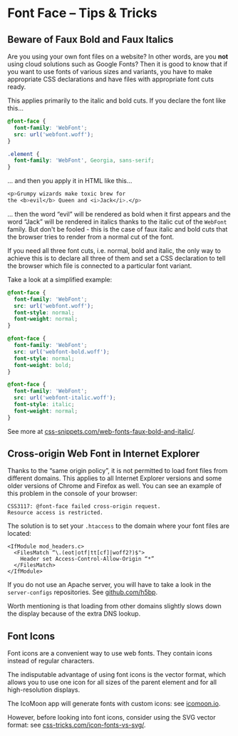 Font Face – Tips & Tricks
=========================

Beware of Faux Bold and Faux Italics
------------------------------------

Are you using your own font files on a website? In other words, are you **not**
using cloud solutions such as Google Fonts? Then it is good to know that if you
want to use fonts of various sizes and variants, you have to make appropriate
CSS declarations and have files with appropriate font cuts ready.

This applies primarily to the italic and bold cuts. If you declare the font like
this…

```css
@font-face {
  font-family: 'WebFont';
  src: url('webfont.woff');
}

.element {
  font-family: 'WebFont', Georgia, sans-serif;
}
```


… and then you apply it in HTML like this…

```css
<p>Grumpy wizards make toxic brew for
the <b>evil</b> Queen and <i>Jack</i>.</p>
```

… then the word “evil” will be rendered as bold when it first appears and the
word “Jack” will be rendered in italics thanks to the italic cut of the
`WebFont` family. But don't be fooled - this is the case of faux italic and bold
cuts that the browser tries to render from a normal cut of the font.

If you need all three font cuts, i.e. normal, bold and italic, the only way to
achieve this is to declare all three of them and set a CSS declaration to tell
the browser which file is connected to a particular font variant.

Take a look at a simplified example:

```css
@font-face {
  font-family: 'WebFont';
  src: url('webfont.woff');
  font-style: normal;
  font-weight: normal;
}

@font-face {
  font-family: 'WebFont';
  src: url('webfont-bold.woff');
  font-style: normal;
  font-weight: bold;
}

@font-face {
  font-family: 'WebFont';
  src: url('webfont-italic.woff');
  font-style: italic;
  font-weight: normal;
}
```


See more at
[css-snippets.com/web-fonts-faux-bold-and-italic/](http://css-snippets.com/web-fonts-faux-bold-and-italic/).

Cross-origin Web Font in Internet Explorer
------------------------------------------

Thanks to the “same origin policy”, it is not permitted to load font files from
different domains. This applies to all Internet Explorer versions and some older
versions of Chrome and Firefox as well. You can see an example of this problem
in the console of your browser:

```
CSS3117: @font-face failed cross-origin request. 
Resource access is restricted.
```


The solution is to set your `.htaccess` to the domain where your font files are
located:

```
<IfModule mod_headers.c>
  <FilesMatch “\.(eot|otf|tt[cf]|woff2?)$">
    Header set Access-Control-Allow-Origin “*”
  </FilesMatch>
</IfModule>
```

If you do not use an Apache server, you will have to take a look in the
`server-configs` repositories. See [github.com/h5bp](https://github.com/h5bp).

Worth mentioning is that loading from other domains slightly slows down the
display because of the extra DNS lookup.

Font Icons
----------

Font icons are a convenient way to use web fonts. They contain icons instead of
regular characters.

The indisputable advantage of using font icons is the vector format, which
allows you to use one icon for all sizes of the parent element and for all
high-resolution displays.

The IcoMoon app will generate fonts with custom icons: see
[icomoon.io](http://icomoon.io).

However, before looking into font icons, consider using the SVG vector format:
see
[css-tricks.com/icon-fonts-vs-svg/](http://css-tricks.com/icon-fonts-vs-svg/).
